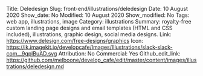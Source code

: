 Title: Deledesign
Slug: front-end/illustrations/deledesign
Date: 10 August 2020
Show_date: No
Modified: 10 August 2020
Show_modified: No
Tags: web app, illustrations, image
Category: illustrations
Summary: royalty-free custom landing page designs and email templates (HTML and CSS included), illustrations, graphic design, social media designs.
Link: https://www.delesign.com/free-designs/graphics
Icon: https://ik.imagekit.io/developcafe/Images/Illustrations/slack-slack-com__9qplBuAD.svg
Attribution: No
Commercial: Yes
Github_edit_link: https://github.com/melboone/develop_cafe/edit/master/content/images/illustrations/deledesign.md
